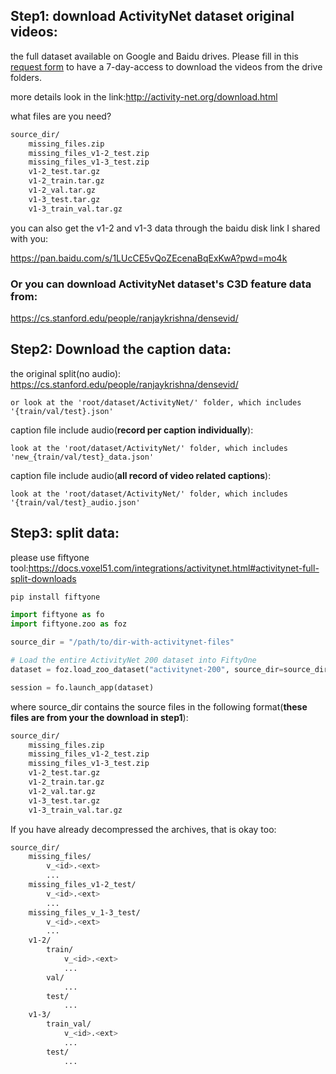 ## Step1: download ActivityNet dataset original videos:

the full dataset available on Google and Baidu drives. Please fill in this [request form](https://docs.google.com/forms/d/e/1FAIpQLSeKaFq9ZfcmZ7W0B0PbEhfbTHY41GeEgwsa7WobJgGUhn4DTQ/viewform) to have a 7-day-access to download the videos from the drive folders. 

more details look in the link:http://activity-net.org/download.html

what files are you need?

```bash
source_dir/
    missing_files.zip
    missing_files_v1-2_test.zip
    missing_files_v1-3_test.zip
    v1-2_test.tar.gz
    v1-2_train.tar.gz
    v1-2_val.tar.gz
    v1-3_test.tar.gz
    v1-3_train_val.tar.gz
```

you can also get the v1-2 and v1-3 data through the baidu disk link I shared with you: 

https://pan.baidu.com/s/1LUcCE5vQoZEcenaBqExKwA?pwd=mo4k

### Or you can download ActivityNet dataset's C3D feature data from: 

https://cs.stanford.edu/people/ranjaykrishna/densevid/

## Step2: Download the caption data:

the original split(no audio):   https://cs.stanford.edu/people/ranjaykrishna/densevid/
    
    or look at the 'root/dataset/ActivityNet/' folder, which includes '{train/val/test}.json'


caption file include audio(**record per caption individually**): 

    look at the 'root/dataset/ActivityNet/' folder, which includes 'new_{train/val/test}_data.json'


caption file include audio(**all record of video related captions**):
   
    look at the 'root/dataset/ActivityNet/' folder, which includes '{train/val/test}_audio.json'

## Step3: split data:

please use fiftyone tool:https://docs.voxel51.com/integrations/activitynet.html#activitynet-full-split-downloads

```bash
pip install fiftyone
```


```python
import fiftyone as fo
import fiftyone.zoo as foz

source_dir = "/path/to/dir-with-activitynet-files"

# Load the entire ActivityNet 200 dataset into FiftyOne
dataset = foz.load_zoo_dataset("activitynet-200", source_dir=source_dir)

session = fo.launch_app(dataset)
```

where source_dir contains the source files in the following format(**these files are from your the download in step1**):

```bash
source_dir/
    missing_files.zip
    missing_files_v1-2_test.zip
    missing_files_v1-3_test.zip
    v1-2_test.tar.gz
    v1-2_train.tar.gz
    v1-2_val.tar.gz
    v1-3_test.tar.gz
    v1-3_train_val.tar.gz
```
If you have already decompressed the archives, that is okay too:

```bash
source_dir/
    missing_files/
        v_<id>.<ext>
        ...
    missing_files_v1-2_test/
        v_<id>.<ext>
        ...
    missing_files_v_1-3_test/
        v_<id>.<ext>
        ...
    v1-2/
        train/
            v_<id>.<ext>
            ...
        val/
            ...
        test/
            ...
    v1-3/
        train_val/
            v_<id>.<ext>
            ...
        test/
            ...
```



